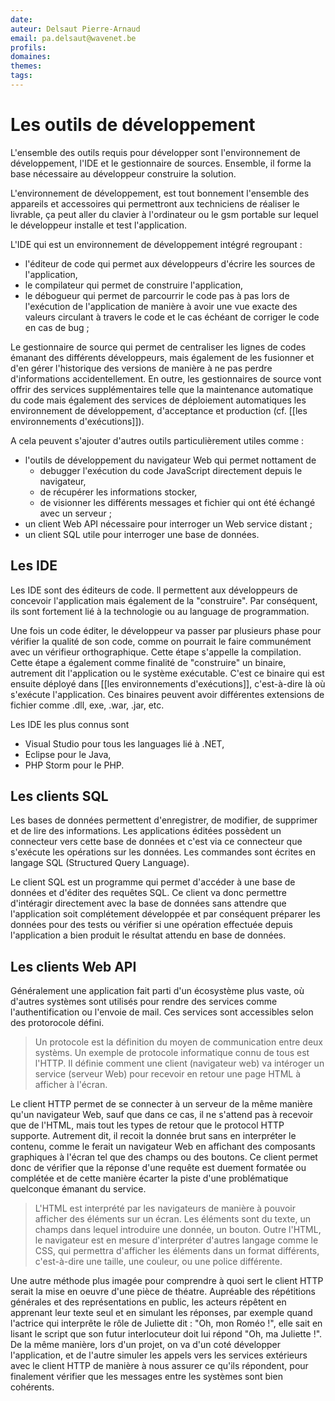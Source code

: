 ```yaml
---
date: 
auteur: Delsaut Pierre-Arnaud 
email: pa.delsaut@wavenet.be
profils:
domaines:
themes:
tags:
---
```

# Les outils de développement

L'ensemble des outils requis pour développer sont l'environnement de développement, l'IDE et le gestionnaire de sources. Ensemble, il forme la base nécessaire au développeur construire la solution.

L'environnement de développement, est tout bonnement l'ensemble des appareils et accessoires qui permettront aux techniciens de réaliser le livrable, ça peut aller du clavier à l'ordinateur ou le gsm portable sur lequel le développeur installe et test l'application.

L'IDE qui est un environnement de développement intégré regroupant :

- l'éditeur de code qui permet aux développeurs d'écrire les sources de l'application,
- le compilateur qui permet de construire l'application,
- le débogueur qui permet de parcourrir le code pas à pas lors de l'exécution de l'application de manière à avoir une vue exacte des valeurs circulant à travers le code et le cas échéant de corriger le code en cas de bug ;

Le gestionnaire de source qui permet de centraliser les lignes de codes émanant des différents développeurs, mais également de les fusionner et d'en gérer l'historique des versions de manière à ne pas perdre d'informations accidentellement. En outre, les gestionnaires de source vont offrir des services supplémentaires telle que la maintenance automatique du code mais également des services de déploiement automatiques les environnement de développement, d'acceptance et production (cf. [[les environnements d'exécutions]]).

A cela peuvent s'ajouter d'autres outils particulièrement utiles comme : 
- l'outils de développement du navigateur Web qui permet nottament de 
	- debugger l'exécution du code JavaScript directement depuis le navigateur,
	- de récupérer les informations stocker,
	- de visionner les différents messages et fichier qui ont été échangé avec un serveur ;
- un client Web API nécessaire pour interroger un Web service distant ;
- un client SQL utile pour interroger une base de données.

## Les IDE

Les IDE sont des éditeurs de code. ll permettent aux développeurs de concevoir l'application mais également de la "construire". Par conséquent, ils sont fortement lié à la technologie ou au language de programmation.

Une fois un code éditer, le développeur va passer par plusieurs phase pour vérifier la qualité de son code, comme on pourrait le faire communément avec un vérifieur orthographique. Cette étape s'appelle la compilation. Cette étape a également comme finalité de "construire" un binaire, autrement dit l'application ou le système exécutable. C'est ce binaire qui est ensuite déployé dans [[les environnements d'exécutions]], c'est-à-dire là où s'exécute l'application. Ces binaires peuvent avoir différentes extensions de fichier comme .dll, exe, .war, .jar, etc.

Les IDE les plus connus sont 
- Visual Studio pour tous les languages lié à .NET, 
- Eclipse pour le Java, 
- PHP Storm pour le PHP.  

## Les clients SQL

Les bases de données permettent d'enregistrer, de modifier, de supprimer et de lire des informations. Les applications éditées possèdent un connecteur vers cette base de données et c'est via ce connecteur que s'exécute les opérations sur les données. Les commandes sont écrites en langage SQL (Structured Query Language). 

Le client SQL est un programme qui permet d'accéder à une base de données et d'éditer des requêtes SQL. Ce client va donc permettre d'intéragir directement avec la base de données sans attendre que l'application soit complétement développée et par conséquent préparer les données pour des tests ou vérifier si une opération effectuée depuis l'application a bien produit le résultat attendu en base de données.

## Les clients Web API

Généralement une application fait parti d'un écosystème plus vaste, où d'autres systèmes sont utilisés pour rendre des services comme l'authentification ou l'envoie de mail. Ces services sont accessibles selon des protorocole défini. 

>Un protocole est la définition du moyen de communication entre deux systèms. Un exemple de protocole informatique connu de tous est l'HTTP. Il définie comment une client (navigateur web) va intéroger un service (serveur Web) pour recevoir en retour une page HTML à afficher à l'écran.

Le client HTTP permet de se connecter à un serveur de la même manière qu'un navigateur Web, sauf que dans ce cas, il ne s'attend pas à recevoir que de l'HTML, mais tout les types de retour que le protocol HTTP supporte. Autrement dit, il recoit la donnée brut sans en interpréter le contenu, comme le ferait un navigateur Web en affichant des composants graphiques à l'écran tel que des champs ou des boutons. Ce client permet donc de vérifier que la réponse d'une requête est duement formatée ou complétée et de cette manière écarter la piste d'une problématique quelconque émanant du service. 

>L'HTML est interprété par les navigateurs de manière à pouvoir afficher des éléments sur un écran. Les éléments sont du texte, un champs dans lequel introduire une donnée, un bouton. Outre l'HTML, le navigateur est en mesure d'interpréter d'autres langage comme le CSS, qui permettra d'afficher les éléments dans un format différents, c'est-à-dire une taille, une couleur, ou une police différente. 

Une autre méthode plus imagée pour comprendre à quoi sert le client HTTP serait la mise en oeuvre d'une pièce de théatre. Aupréable des répétitions générales et des représentations en public, les acteurs répêtent en apprenant leur texte seul et en simulant les réponses, par exemple quand l'actrice qui interprête le rôle de Juliette dit : "Oh, mon Roméo !", elle sait en lisant le script que son futur interlocuteur doit lui répond "Oh, ma Juliette !". De la même manière, lors d'un projet, on va d'un coté développer l'application, et de l'autre simuler les appels vers les services extérieurs avec le client HTTP de manière à nous assurer ce qu'ils répondent, pour finalement vérifier que les messages entre les systèmes sont bien cohérents.